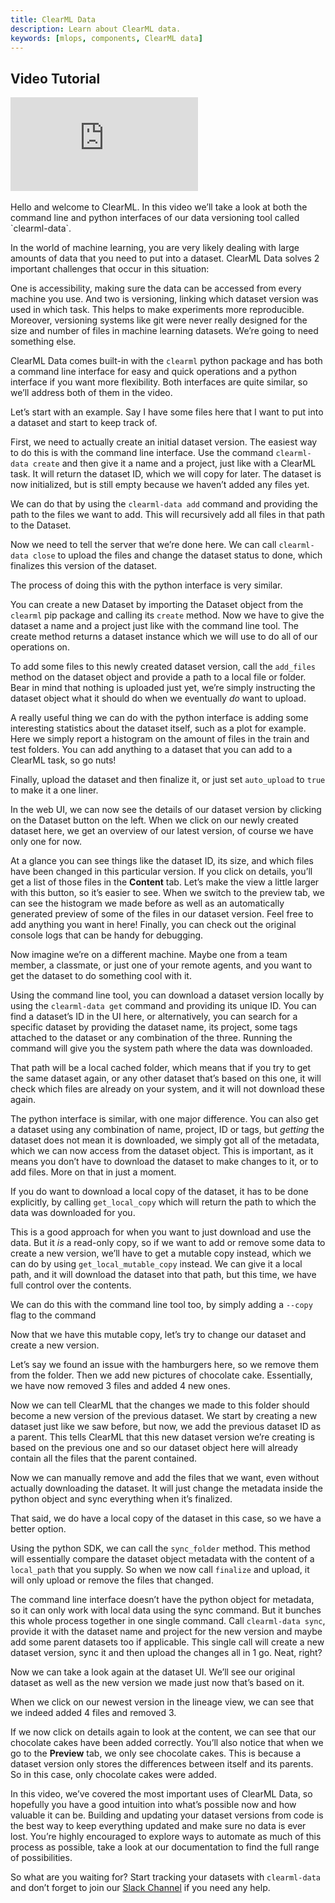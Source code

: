 ```yaml
---
title: ClearML Data
description: Learn about ClearML data.
keywords: [mlops, components, ClearML data]
---
```



## Video Tutorial

<div class="vid" >
<iframe style={{position: 'absolute', top: '0', left: '0', bottom: '0', right: '0', width: '100%', height: '100%'}} 
        src="https://www.youtube.com/embed/S2pz9jn26uI?rel=0" 
        title="YouTube video player" 
        frameborder="0" 
        allow="accelerometer; autoplay; clipboard-write; encrypted-media; gyroscope; picture-in-picture; fullscreen" 
        allowfullscreen>
</iframe>
</div>

<br/>

<Collapsible type="info" title="Video Transcript">
Hello and welcome to ClearML. In this video we’ll take a look at both the command line and python interfaces of our data versioning tool called `clearml-data`. 

In the world of machine learning, you are very likely dealing with large amounts of data that you need to put into a dataset. ClearML Data solves 2 important challenges that occur in this situation:

One is accessibility, making sure the data can be accessed from every machine you use. And two is versioning, linking which dataset version was used in which task. This helps to make experiments more reproducible. Moreover, versioning systems like git were never really designed for the size and number of files in machine learning datasets. We’re going to need something else.

ClearML Data comes built-in with the `clearml` python package and has both a command line interface for easy and quick operations and a python interface if you want more flexibility. Both interfaces are quite similar, so we’ll address both of them in the video.

Let’s start with an example. Say I have some files here that I want to put into a dataset and start to keep track of.

First, we need to actually create an initial dataset version. The easiest way to do this is with the command line interface. Use the command `clearml-data create` and then give it a name and a project, just like with a ClearML task. It will return the dataset ID, which we will copy for later. The dataset is now initialized, but is still empty because we haven’t added any files yet.

We can do that by using the `clearml-data add` command and providing the path to the files we want to add. This will recursively add all files in that path to the Dataset.

Now we need to tell the server that we’re done here. We can call `clearml-data close` to upload the files and change the dataset status to done, which finalizes this version of the dataset.

The process of doing this with the python interface is very similar.

You can create a new Dataset by importing the Dataset object from the `clearml` pip package and calling its `create` method. Now we have to give the dataset a name and a project just like with the command line tool. The create method returns a dataset instance which we will use to do all of our operations on.

To add some files to this newly created dataset version, call the `add_files` method on the dataset object and provide a path to a local file or folder. Bear in mind that nothing is uploaded just yet, we’re simply instructing the dataset object what it should do when we eventually *do* want to upload.

A really useful thing we can do with the python interface is adding some interesting statistics about the dataset itself, such as a plot for example. Here we simply report a histogram on the amount of files in the train and test folders. You can add anything to a dataset that you can add to a ClearML task, so go nuts!

Finally, upload the dataset and then finalize it, or just set `auto_upload` to `true` to make it a one liner.

In the web UI, we can now see the details of our dataset version by clicking on the Dataset button on the left. When we click on our newly created dataset here, we get an overview of our latest version, of course we have only one for now.

At a glance you can see things like the dataset ID, its size, and which files have been changed in this particular version. If you click on details, you’ll get a list of those files in the **Content** tab. Let’s make the view a little larger with this button, so it’s easier to see. When we switch to the preview tab, we can see the histogram we made before as well as an automatically generated preview of some of the files in our dataset version. Feel free to add anything you want in here! Finally, you can check out the original console logs that can be handy for debugging.

Now imagine we’re on a different machine. Maybe one from a team member, a classmate, or just one of your remote agents, and you want to get the dataset to do something cool with it.

Using the command line tool, you can download a dataset version locally by using the `clearml-data get` command and providing its unique ID. You can find a dataset’s ID in the UI here, or alternatively, you can search for a specific dataset by providing the dataset name, its project, some tags attached to the dataset or any combination of the three. Running the command will give you the system path where the data was downloaded.

That path will be a local cached folder, which means that if you try to get the same dataset again, or any other dataset that’s based on this one, it will check which files are already on your system, and it will not download these again.

The python interface is similar, with one major difference. You can also get a dataset using any combination of name, project, ID or tags, but _getting_ the dataset does not mean it is downloaded, we simply got all of the metadata, which we can now access from the dataset object. This is important, as it means you don’t have to download the dataset to make changes to it, or to add files. More on that in just a moment.

If you do want to download a local copy of the dataset, it has to be done explicitly, by calling `get_local_copy` which will return the path to which the data was downloaded for you.

This is a good approach for when you want to just download and use the data. But it *is* a read-only copy, so if we want to add or remove some data to create a new version, we’ll have to get a mutable copy instead, which we can do by using `get_local_mutable_copy` instead. We can give it a local path, and it will download the dataset into that path, but this time, we have full control over the contents.

We can do this with the command line tool too, by simply adding a `--copy` flag to the command

Now that we have this mutable copy, let’s try to change our dataset and create a new version. 

Let’s say we found an issue with the hamburgers here, so we remove them from the folder. Then we add new pictures of chocolate cake. Essentially, we have now removed 3 files and added 4 new ones.

Now we can tell ClearML that the changes we made to this folder should become a new version of the previous dataset. We start by creating a new dataset just like we saw before, but now, we add the previous dataset ID as a parent. This tells ClearML that this new dataset version we’re creating is based on the previous one and so our dataset object here will already contain all the files that the parent contained.

Now we can manually remove and add the files that we want, even without actually downloading the dataset. It will just change the metadata inside the python object and sync everything when it’s finalized.

That said, we do have a local copy of the dataset in this case, so we have a better option.

Using the python SDK, we can call the `sync_folder` method. This method will essentially compare the dataset object metadata with the content of a `local_path` that you supply. So when we now call `finalize` and upload, it will only upload or remove the files that changed.

The command line interface doesn’t have the python object for metadata, so it can only work with local data using the sync command. But it bunches this whole process together in one single command. Call `clearml-data sync`, provide it with the dataset name and project for the new version and maybe add some parent datasets too if applicable. This single call will create a new dataset version, sync it and then upload the changes all in 1 go. Neat, right?

Now we can take a look again at the dataset UI. We’ll see our original dataset as well as the new version we made just now that’s based on it.

When we click on our newest version in the lineage view, we can see that we indeed added 4 files and removed 3.

If we now click on details again to look at the content, we can see that our chocolate cakes have been added correctly. You’ll also notice that when we go to the **Preview** tab, we only see chocolate cakes. This is because a dataset version only stores the differences between itself and its parents. So in this case, only chocolate cakes were added.

In this video, we’ve covered the most important uses of ClearML Data, so hopefully you have a good intuition into what’s possible now and how valuable it can be. Building and updating your dataset versions from code is the best way to keep everything updated and make sure no data is ever lost. You’re highly encouraged to explore ways to automate as much of this process as possible, take a look at our documentation to find the full range of possibilities.

So what are you waiting for? Start tracking your datasets with `clearml-data` and don’t forget to join our [Slack Channel](https://join.slack.com/t/clearml/shared_invite/zt-1v74jzwkn-~XsuWB0btXOlfFQCh8DJQw) if you need any help.

</Collapsible>
